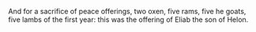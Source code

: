 And for a sacrifice of peace offerings, two oxen, five rams, five he goats, five lambs of the first year: this was the offering of Eliab the son of Helon.
